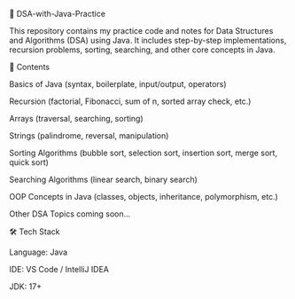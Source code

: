 📘 DSA-with-Java-Practice

This repository contains my practice code and notes for Data Structures and Algorithms (DSA) using Java.
It includes step-by-step implementations, recursion problems, sorting, searching, and other core concepts in Java.

🚀 Contents

Basics of Java (syntax, boilerplate, input/output, operators)

Recursion (factorial, Fibonacci, sum of n, sorted array check, etc.)

Arrays (traversal, searching, sorting)

Strings (palindrome, reversal, manipulation)

Sorting Algorithms (bubble sort, selection sort, insertion sort, merge sort, quick sort)

Searching Algorithms (linear search, binary search)

OOP Concepts in Java (classes, objects, inheritance, polymorphism, etc.)

Other DSA Topics coming soon...

🛠️ Tech Stack

Language: Java

IDE: VS Code / IntelliJ IDEA

JDK: 17+

